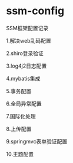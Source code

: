﻿# ssm-config

SSM框架配置记录

1.解决web乱码配置

2.shiro登录验证

3.log4j2日志配置

4.mybatis集成

5.事务配置

6.全局异常配置

7.国际化处理

8.上传配置

9.springmvc表单验证配置

10.主题配置